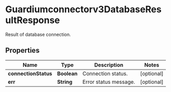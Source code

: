 

# Guardiumconnectorv3DatabaseResultResponse

Result of database connection.

## Properties

| Name | Type | Description | Notes |
|------------ | ------------- | ------------- | -------------|
|**connectionStatus** | **Boolean** | Connection status. |  [optional] |
|**err** | **String** | Error status message. |  [optional] |



